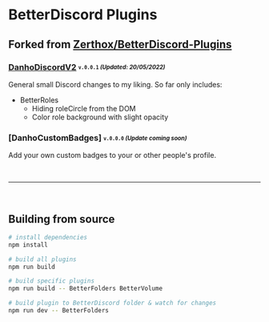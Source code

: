 # BetterDiscord Plugins
## Forked from [Zerthox/BetterDiscord-Plugins](https://github.com/Zerthox/BetterDiscord-Plugins)

### [DanhoDiscordV2](/dist/bd/DanhoDiscordV2.plugin.js) <sub><sup>`v.0.0.1` *(Updated: 20/05/2022)*</sup></sub>
General small Discord changes to my liking. So far only includes:
* BetterRoles
  - Hiding roleCircle from the DOM
  - Color role background with slight opacity

### [DanhoCustomBadges] <sub><sup>`v.0.0.0` *(Update coming soon)*</sup></sub>
Add your own custom badges to your or other people's profile.

<br>

---

<br>

## Building from source
```sh
# install dependencies
npm install

# build all plugins
npm run build

# build specific plugins
npm run build -- BetterFolders BetterVolume

# build plugin to BetterDiscord folder & watch for changes
npm run dev -- BetterFolders
```
